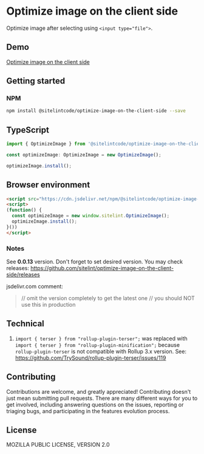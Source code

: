 # Optimize image on the client side

Optimize image after selecting using `<input type="file">`.

## Demo

[Optimize image on the client side](https://www.sitelint.com/lab/optimize-image-on-the-client-side/)

## Getting started

### NPM

```bash
npm install @sitelintcode/optimize-image-on-the-client-side --save
```

## TypeScript

```TypeScript
import { OptimizeImage } from '@sitelintcode/optimize-image-on-the-client-side';

const optimizeImage: OptimizeImage = new OptimizeImage();

optimizeImage.install();
```

## Browser environment

```HTML
<script src="https://cdn.jsdelivr.net/npm/@sitelintcode/optimize-image-on-the-client-side@0.0.13/dist/optimize-image-on-the-client-side.js"></script>
<script>
(function() {
  const optimizeImage = new window.sitelint.OptimizeImage();
  optimizeImage.install();
}())
</script>
```

### Notes

See **0.0.13** version. Don't forget to set desired version. You may check releases: https://github.com/sitelint/optimize-image-on-the-client-side/releases

jsdelivr.com comment:

> // omit the version completely to get the latest one
  // you should NOT use this in production

## Technical

1. `import { terser } from "rollup-plugin-terser";` was replaced with  `import { terser } from "rollup-plugin-minification";` because `rollup-plugin-terser` is not compatible with Rollup 3.x version. See: https://github.com/TrySound/rollup-plugin-terser/issues/119

## Contributing

Contributions are welcome, and greatly appreciated! Contributing doesn't just mean submitting pull requests. There are many different ways for you to get involved, including answering questions on the issues, reporting or triaging bugs, and participating in the features evolution process.

## License

MOZILLA PUBLIC LICENSE, VERSION 2.0
